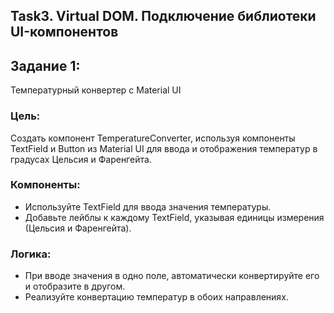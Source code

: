 ## Task3. Virtual DOM. Подключение библиотеки UI-компонентов

## Задание 1: 
Температурный конвертер с Material UI

### Цель: 
Создать компонент TemperatureConverter, используя компоненты TextField и Button из Material UI для ввода и отображения температур в градусах Цельсия и Фаренгейта.

### Компоненты:
* Используйте TextField для ввода значения температуры.
* Добавьте лейблы к каждому TextField, указывая единицы измерения (Цельсия и Фаренгейта).

### Логика:
* При вводе значения в одно поле, автоматически конвертируйте его и отобразите в другом.
* Реализуйте конвертацию температур в обоих направлениях.